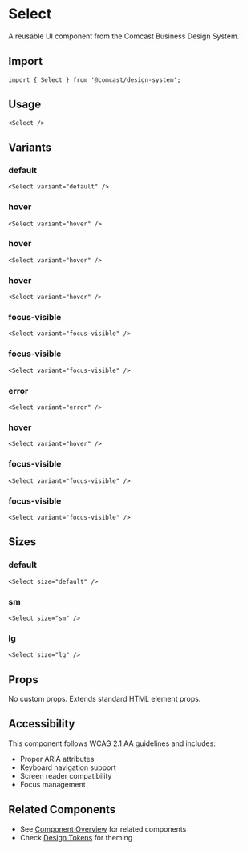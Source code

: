 # Select

A reusable UI component from the Comcast Business Design System.

## Import

```tsx
import { Select } from '@comcast/design-system';
```

## Usage

```tsx
<Select />
```

## Variants

### default

```tsx
<Select variant="default" />
```

### hover

```tsx
<Select variant="hover" />
```

### hover

```tsx
<Select variant="hover" />
```

### hover

```tsx
<Select variant="hover" />
```

### focus-visible

```tsx
<Select variant="focus-visible" />
```

### focus-visible

```tsx
<Select variant="focus-visible" />
```

### error

```tsx
<Select variant="error" />
```

### hover

```tsx
<Select variant="hover" />
```

### focus-visible

```tsx
<Select variant="focus-visible" />
```

### focus-visible

```tsx
<Select variant="focus-visible" />
```

## Sizes

### default

```tsx
<Select size="default" />
```

### sm

```tsx
<Select size="sm" />
```

### lg

```tsx
<Select size="lg" />
```

## Props

No custom props. Extends standard HTML element props.
## Accessibility

This component follows WCAG 2.1 AA guidelines and includes:

- Proper ARIA attributes
- Keyboard navigation support
- Screen reader compatibility
- Focus management

## Related Components

- See [Component Overview](/docs/components) for related components
- Check [Design Tokens](/docs/tokens) for theming
